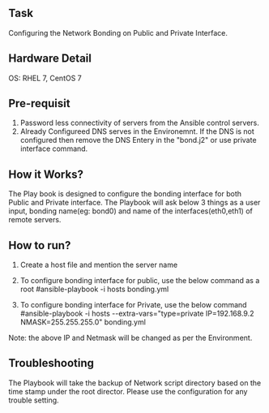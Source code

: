Task
-----
Configuring the Network Bonding on Public and Private Interface.


Hardware Detail
---------------
OS: RHEL 7, CentOS 7

Pre-requisit
------------
1. Password less connectivity of servers from the Ansible control servers.
2. Already Configureed DNS serves in the Environemnt. If the DNS is not configured then remove the DNS Entery in the "bond.j2" or use private interface command.

How it Works?
-------------
The Play book is designed to configure the bonding interface for both Public and Private interface. 
The Playbook  will ask below 3 things as a user input, bonding name(eg: bond0) and name of the interfaces(eth0,eth1) of remote servers.


How to run?
-----------
1. Create a host file and mention the server name

2. To configure bonding interface for public, use the below command as a root
#ansible-playbook -i hosts bonding.yml

3. To configure bonding interface for Private, use the below command
#ansible-playbook -i  hosts  --extra-vars="type=private IP=192.168.9.2 NMASK=255.255.255.0" bonding.yml

Note: the above IP and Netmask will be changed as per the Environment.

Troubleshooting
---------------
The Playbook will  take the backup of Network script directory based on the time stamp under the root director. Please use the configuration for any trouble setting.

